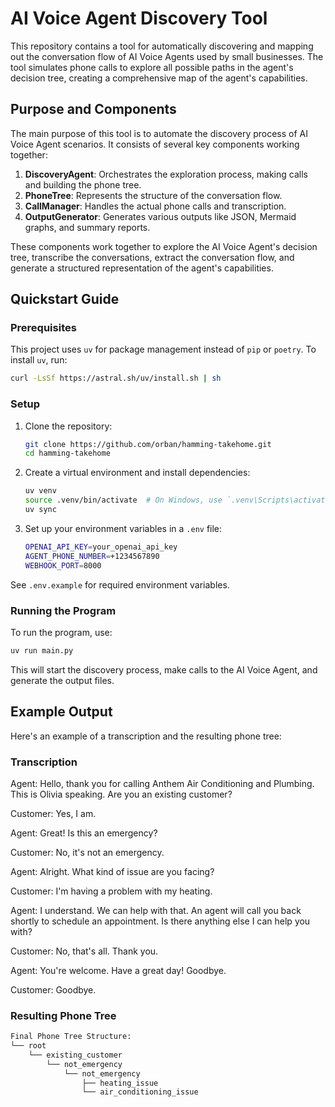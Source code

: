 # AI Voice Agent Discovery Tool

This repository contains a tool for automatically discovering and mapping out the conversation flow of AI Voice Agents used by small businesses. The tool simulates phone calls to explore all possible paths in the agent's decision tree, creating a comprehensive map of the agent's capabilities.

## Purpose and Components

The main purpose of this tool is to automate the discovery process of AI Voice Agent scenarios. It consists of several key components working together:

1. **DiscoveryAgent**: Orchestrates the exploration process, making calls and building the phone tree.
2. **PhoneTree**: Represents the structure of the conversation flow.
3. **CallManager**: Handles the actual phone calls and transcription.
4. **OutputGenerator**: Generates various outputs like JSON, Mermaid graphs, and summary reports.

These components work together to explore the AI Voice Agent's decision tree, transcribe the conversations, extract the conversation flow, and generate a structured representation of the agent's capabilities.

## Quickstart Guide

### Prerequisites

This project uses `uv` for package management instead of `pip` or `poetry`. To install `uv`, run:

```bash
curl -LsSf https://astral.sh/uv/install.sh | sh
```

### Setup

1. Clone the repository:

   ```bash
   git clone https://github.com/orban/hamming-takehome.git
   cd hamming-takehome
   ```

2. Create a virtual environment and install dependencies:

   ```bash
   uv venv
   source .venv/bin/activate  # On Windows, use `.venv\Scripts\activate`
   uv sync
   ```

3. Set up your environment variables in a `.env` file:

   ```bash
   OPENAI_API_KEY=your_openai_api_key
   AGENT_PHONE_NUMBER=+1234567890
   WEBHOOK_PORT=8000
   ```

See `.env.example` for required environment variables.

### Running the Program

To run the program, use:

```bash
uv run main.py
```

This will start the discovery process, make calls to the AI Voice Agent, and generate the output files.

## Example Output

Here's an example of a transcription and the resulting phone tree:

### Transcription

Agent: Hello, thank you for calling Anthem Air Conditioning and Plumbing. This is Olivia speaking. Are you an existing customer?

Customer: Yes, I am.

Agent: Great! Is this an emergency?

Customer: No, it's not an emergency.

Agent: Alright. What kind of issue are you facing?

Customer: I'm having a problem with my heating.

Agent: I understand. We can help with that. An agent will call you back shortly to schedule an appointment. Is there anything else I can help you with?

Customer: No, that's all. Thank you.

Agent: You're welcome. Have a great day! Goodbye.

Customer: Goodbye.

### Resulting Phone Tree

```python
Final Phone Tree Structure:
└── root
    └── existing_customer
        └── not_emergency
            └── not_emergency
                ├── heating_issue
                └── air_conditioning_issue             
```
